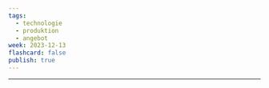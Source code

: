 ```yaml
---
tags:
  - technologie
  - produktion
  - angebot
week: 2023-12-13
flashcard: false
publish: true
---
```

***

